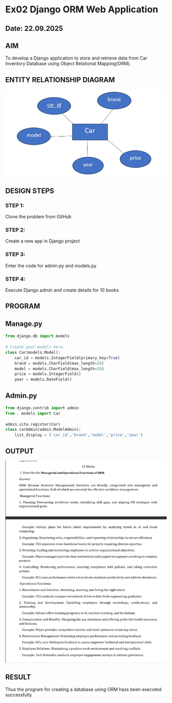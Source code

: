 # Ex02 Django ORM Web Application
## Date: 22.09.2025

## AIM
To develop a Django application to store and retrieve data from Car Inventory Database using Object Relational Mapping(ORM).

## ENTITY RELATIONSHIP DIAGRAM

![alt text](<WhatsApp Image 2025-09-13 at 11.18.52_5d24c06f.jpg>)

## DESIGN STEPS

### STEP 1:
Clone the problem from GitHub

### STEP 2:
Create a new app in Django project

### STEP 3:
Enter the code for admin.py and models.py

### STEP 4:
Execute Django admin and create details for 10 books

## PROGRAM
## Manage.py
```python
from django.db import models

# Create your models here.
class Car(models.Model):
    car_id = models.IntegerField(primary_key=True)
    brand = models.CharField(max_length=20)
    model = models.CharField(max_length=20)
    price = models.IntegerField()
    year = models.DateField()
```

## Admin.py

```python
from django.contrib import admin
from . models import Car

admin.site.register(Car)
class carAdmin(admin.ModelAdmin):
    list_display = ('car_id','brand','model','price','year')

```


## OUTPUT

![alt text](<Screenshot 2025-09-20 090859.png>)



## RESULT
Thus the program for creating a database using ORM hass been executed successfully
